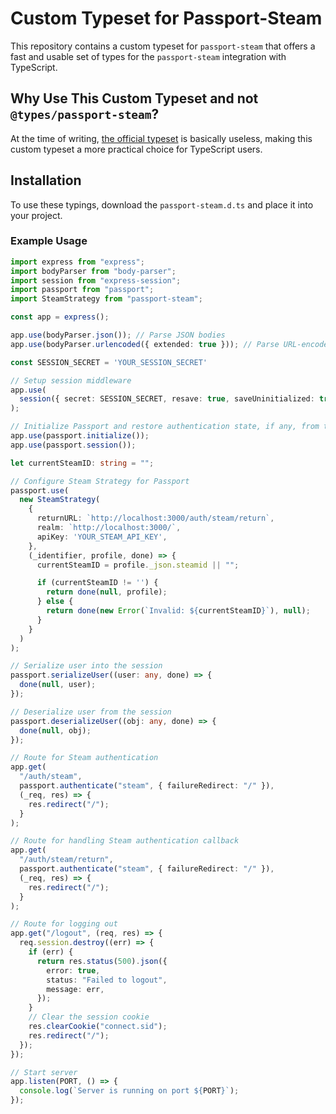 # Custom Typeset for Passport-Steam

This repository contains a custom typeset for `passport-steam` that offers a fast and usable set of types for the `passport-steam` integration with TypeScript.

## Why Use This Custom Typeset and not `@types/passport-steam`?
At the time of writing, [the official typeset](https://www.npmjs.com/package/@types/passport-steam) is basically useless, making this custom typeset a more practical choice for TypeScript users.

## Installation
To use these typings, download the `passport-steam.d.ts` and place it into your project.

### Example Usage

```ts
import express from "express";
import bodyParser from "body-parser";
import session from "express-session";
import passport from "passport";
import SteamStrategy from "passport-steam";

const app = express();

app.use(bodyParser.json()); // Parse JSON bodies
app.use(bodyParser.urlencoded({ extended: true })); // Parse URL-encoded bodies

const SESSION_SECRET = 'YOUR_SESSION_SECRET'

// Setup session middleware
app.use(
  session({ secret: SESSION_SECRET, resave: true, saveUninitialized: true })
);

// Initialize Passport and restore authentication state, if any, from the session
app.use(passport.initialize());
app.use(passport.session());

let currentSteamID: string = "";

// Configure Steam Strategy for Passport
passport.use(
  new SteamStrategy(
    {
      returnURL: `http://localhost:3000/auth/steam/return`,
      realm: `http://localhost:3000/`,
      apiKey: 'YOUR_STEAM_API_KEY',
    },
    (_identifier, profile, done) => {
      currentSteamID = profile._json.steamid || "";

      if (currentSteamID != '') {
        return done(null, profile);
      } else {
        return done(new Error(`Invalid: ${currentSteamID}`), null);
      }
    }
  )
);

// Serialize user into the session
passport.serializeUser((user: any, done) => {
  done(null, user);
});

// Deserialize user from the session
passport.deserializeUser((obj: any, done) => {
  done(null, obj);
});

// Route for Steam authentication
app.get(
  "/auth/steam",
  passport.authenticate("steam", { failureRedirect: "/" }),
  (_req, res) => {
    res.redirect("/");
  }
);

// Route for handling Steam authentication callback
app.get(
  "/auth/steam/return",
  passport.authenticate("steam", { failureRedirect: "/" }),
  (_req, res) => {
    res.redirect("/");
  }
);

// Route for logging out
app.get("/logout", (req, res) => {
  req.session.destroy((err) => {
    if (err) {
      return res.status(500).json({
        error: true,
        status: "Failed to logout",
        message: err,
      });
    }
    // Clear the session cookie
    res.clearCookie("connect.sid");
    res.redirect("/");
  });
});

// Start server
app.listen(PORT, () => {
  console.log(`Server is running on port ${PORT}`);
});
```
